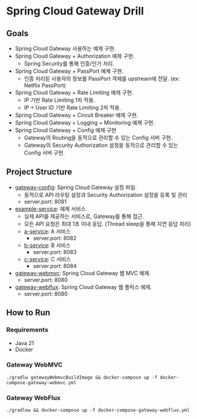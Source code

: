 # Spring Cloud Gateway Drill

## Goals

- Spring Cloud Gateway 사용하는 예제 구현.
- Spring Cloud Gateway + Authorization 예제 구현.
  - Spring Security를 통해 인증/인가 처리.
- Spring Cloud Gateway + PassPort 예제 구현.
  - 인증 처리된 사용자의 정보를 PassPort 객체를 upstream에 전달. (ex: Netflix PassPort)
- Spring Cloud Gateway + Rate Limiting 예제 구현.
  - IP 기반 Rate Limiting 1차 적용.
  - IP + User ID 기반 Rate Limiting 2차 적용.
- Spring Cloud Gateway + Circuit Breaker 예제 구현.
- Spring Cloud Gateway + Logging + Monitoring 예제 구현.
- Spring Cloud Gateway + Config 예제 구현
  - Gateway의 Routing을 동적으로 관리할 수 있는 Config 서버 구현.
  - Gateway의 Security Authorization 설정을 동적으로 관리할 수 있는 Config 서버 구현.

## Project Structure

- [gateway-config](./gateway-config): Spring Cloud Gateway 설정 파일.
  - 동적으로 API 라우팅 설정과 Security Authorization 설정을 등록 및 관리
  - server.port: 8081
- [example-service](./example-service): 예제 서비스.
  - 실제 API를 제공하는 서비스로, Gateway를 통해 접근.
  - 모든 API 요청은 최대 1초 이내 응답. (Thread sleep을 통해 지연 응답 처리)
  - [a-service](./example-service/a-service): A 서비스
    - server.port: 8082
  - [b-service](./example-service/b-service): B 서비스
    - server.port: 8083
  - [c-service](./example-service/c-service): C 서비스
    - server.port: 8084
- [gateway-webmvc](./gateway-webmvc): Spring Cloud Gateway 웹 MVC 예제.
  - server.port: 8080
- [gateway-webflux](./gateway-webflux): Spring Cloud Gateway 웹 플럭스 예제.
  - server.port: 8080


## How to Run

### Requirements
- Java 21
- Docker

### Gateway WebMVC

```shell
./gradlw gatewayWebmvcBuildImage && docker-compose up -f docker-compose-gateway-webmvc.yml
```

### Gateway WebFlux

```shell
./gradlew && docker-compose up -f docker-compose-gateway-webflux.yml
```
